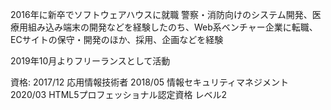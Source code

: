 2016年に新卒でソフトウェアハウスに就職
警察・消防向けのシステム開発、医療用組み込み端末の開発などを経験したのち、Web系ベンチャー企業に転職、ECサイトの保守・開発のほか、採用、企画などを経験

2019年10月よりフリーランスとして活動

資格:
2017/12 応用情報技術者
2018/05 情報セキュリティマネジメント
2020/03 HTML5プロフェッショナル認定資格 レベル2